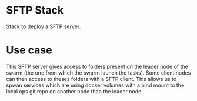 # SFTP Stack

Stack to deploy a SFTP server.

# Use case

This SFTP server gives access to folders present on the leader node of the swarm (the one from which the swarm launch the tasks). Some client nodes can then access to theses folders with a SFTP client. This allows us to spwan services which are using docker volumes with a bind mount to the local ops git repo on another node than the leader node. 